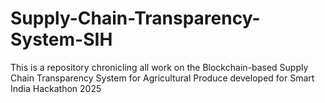 # Supply-Chain-Transparency-System-SIH
This is a repository chronicling all work on the Blockchain-based Supply Chain Transparency System for Agricultural Produce developed for Smart India Hackathon 2025
